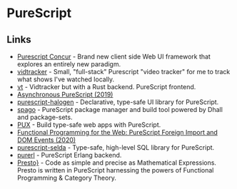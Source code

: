 # PureScript

## Links

* [Purescript Concur](https://github.com/ajnsit/purescript-concur) - Brand new client side Web UI framework that explores an entirely new paradigm.
* [vidtracker](https://github.com/justinwoo/vidtracker) - Small, "full-stack" Purescript "video tracker" for me to track what shows I've watched locally.
* [vt](https://github.com/justinwoo/vt) - Vidtracker but with a Rust backend. PureScript frontend.
* [Asynchronous PureScript \(2019\)](https://blog.drewolson.org/asynchronous-purescript)
* [purescript-halogen](https://github.com/purescript-halogen/purescript-halogen) - Declarative, type-safe UI library for PureScript.
* [spago](https://github.com/spacchetti/spago) - PureScript package manager and build tool powered by Dhall and package-sets.
* [PUX](https://github.com/alexmingoia/purescript-pux) - Build type-safe web apps with PureScript.
* [Functional Programming for the Web: PureScript Foreign Import and DOM Events \(2020\)](https://medium.com/@KevinBGreene/functional-programming-for-the-web-purescript-foreign-import-and-dom-events-8c76f6f5a16e)
* [purescript-selda](https://github.com/Kamirus/purescript-selda) - Type-safe, high-level SQL library for PureScript.
* [purerl](https://github.com/purerl/purerl) - PureScript Erlang backend.
* [Presto}](https://github.com/juspay/purescript-presto) - Code as simple and precise as Mathematical Expressions. Presto is written in PureScript harnessing the powers of Functional Programming & Category Theory.

